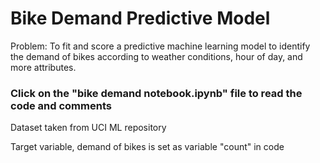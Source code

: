 # Bike Demand Predictive Model

Problem: To fit and score a predictive machine learning model to identify the demand of bikes according to weather conditions, hour of day, and more attributes.

### Click on the "bike demand notebook.ipynb" file to read the code and comments

Dataset taken from UCI ML repository

Target variable, demand of bikes is set as variable "count" in code
